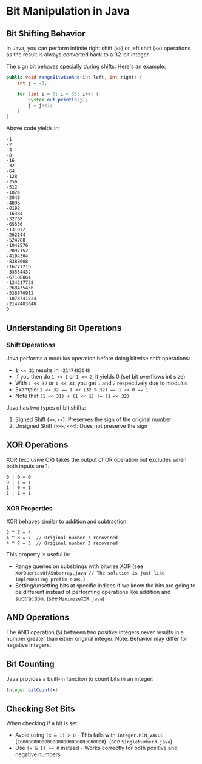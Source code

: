 # Bit Manipulation in Java

## Bit Shifting Behavior

In Java, you can perform infinite right shift (`>>`) or left shift (`<<`) operations as the result is always converted back to a 32-bit integer.

The sign bit behaves specially during shifts. Here's an example:

```java
public void rangeBitwiseAnd(int left, int right) {
    int j = -1;

    for (int i = 0; i < 33; i++) {
        System.out.println(j);
        j = j<<1;
    }
}
```

Above code yields in:

```text
-1
-2
-4
-8
-16
-32
-64
-128
-256
-512
-1024
-2048
-4096
-8192
-16384
-32768
-65536
-131072
-262144
-524288
-1048576
-2097152
-4194304
-8388608
-16777216
-33554432
-67108864
-134217728
-268435456
-536870912
-1073741824
-2147483648
0
```

## Understanding Bit Operations

### Shift Operations

Java performs a modulus operation before doing bitwise shift operations:

* `1 << 31` results in `-2147483648`
* If you then do `1 << 1` or `1 << 2`, it yields 0 (set bit overflows int size)
* With `1 << 32` or `1 << 33`, you get `1` and `2` respectively due to modulus
* Example: `1 << 32 == 1 << (32 % 32) == 1 << 0 == 1`
* Note that `(1 << 31) + (1 << 1) != (1 << 32)`

Java has two types of bit shifts:

1. Signed Shift (`>>`, `<<`): Preserves the sign of the original number
2. Unsigned Shift (`>>>`, `<<<`): Does not preserve the sign

## XOR Operations

XOR (exclusive OR) takes the output of OR operation but excludes when both inputs are 1:

```text
0 | 0 = 0
0 | 1 = 1
1 | 0 = 1
1 | 1 = 1
```

### XOR Properties

XOR behaves similar to addition and subtraction:

```text
3 ^ 7 = 4
4 ^ 3 = 7  // Original number 7 recovered
4 ^ 7 = 3  // Original number 3 recovered
```

This property is useful in:

* Range queries on substrings with bitwise XOR (see `XorQueriesOfASubarray.java // The solution is just like implementing prefix sums.`)
* Setting/unsetting bits at specific indices if we know the bits are going to be different instead of performing operations like addition and subtraction. (see `MinimizeXOR.java`)

## AND Operations

The AND operation (`&`) between two positive integers never results in a number greater than either original integer. Note: Behavior may differ for negative integers.

## Bit Counting

Java provides a built-in function to count bits in an integer:

```java
Integer.bitCount(x)
```

## Checking Set Bits

When checking if a bit is set:

* Avoid using `(x & 1) > 0` - This fails with `Integer.MIN_VALUE` (`10000000000000000000000000000000`). (see `SingleNumber3.java`)
* Use `(x & 1) == 0` instead - Works correctly for both positive and negative numbers
